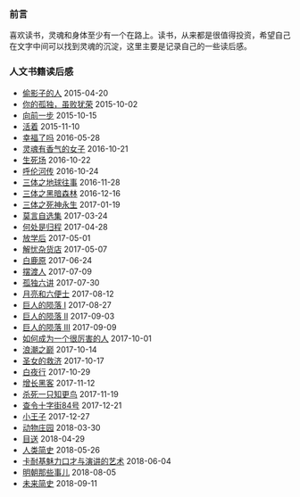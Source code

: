 ### 前言
 喜欢读书，灵魂和身体至少有一个在路上。读书，从来都是很值得投资，希望自己在文字中间可以找到灵魂的沉淀，这里主要是记录自己的一些读后感。


### 人文书籍读后感
- [偷影子的人](https://github.com/SunShinewyf/issue-blog/issues/6)  2015-04-20
- [你的孤独，虽败犹荣](https://github.com/SunShinewyf/issue-blog/issues/3)  2015-10-02
- [向前一步](https://github.com/SunShinewyf/issue-blog/issues/4)  2015-10-15
- [活着](https://github.com/SunShinewyf/issue-blog/issues/5)   2015-11-10
- [幸福了吗](https://github.com/SunShinewyf/issue-blog/issues/7) 2016-05-28
- [灵魂有香气的女子](https://github.com/SunShinewyf/issue-blog/issues/8) 2016-10-21
- [生死场](https://github.com/SunShinewyf/issue-blog/issues/9) 2016-10-22
- [呼伦河传](https://github.com/SunShinewyf/issue-blog/issues/10) 2016-10-24
- [三体之地球往事](https://github.com/SunShinewyf/issue-blog/issues/11) 2016-11-28
- [三体之黑暗森林](https://github.com/SunShinewyf/issue-blog/issues/12) 2016-12-16
- [三体之死神永生](https://github.com/SunShinewyf/issue-blog/issues/13) 2017-01-19
- [莫言自选集](https://github.com/SunShinewyf/issue-blog/issues/14) 2017-03-24
- [何处是归程](https://github.com/SunShinewyf/issue-blog/issues/15) 2017-04-28
- [放学后](https://github.com/SunShinewyf/issue-blog/issues/16) 2017-05-01
- [解忧杂货店](https://github.com/SunShinewyf/issue-blog/issues/17) 2017-05-07
- [白鹿原](https://github.com/SunShinewyf/issue-blog/issues/18) 2017-06-24
- [摆渡人](https://github.com/SunShinewyf/issue-blog/issues/21) 2017-07-09
- [孤独六讲](https://github.com/SunShinewyf/issue-blog/issues/25) 2017-07-30
- [月亮和六便士](https://github.com/SunShinewyf/issue-blog/issues/26) 2017-08-12
- [巨人的陨落 I](https://github.com/SunShinewyf/issue-blog/issues/28) 2017-08-27
- [巨人的陨落 II](https://github.com/SunShinewyf/issue-blog/issues/29) 2017-09-03
- [巨人的陨落 III](https://github.com/SunShinewyf/books-reading/issues/1) 2017-09-09
- [如何成为一个很厉害的人](https://github.com/SunShinewyf/books-reading/issues/2) 2017-10-01
- [浪潮之巅](https://github.com/SunShinewyf/books-reading/issues/3) 2017-10-14
- [圣女的救济](https://github.com/SunShinewyf/books-reading/issues/4) 2017-10-17
- [白夜行](https://github.com/SunShinewyf/books-reading/issues/5) 2017-10-29
- [增长黑客](https://github.com/SunShinewyf/books-reading/issues/6) 2017-11-12
- [杀死一只知更鸟](https://github.com/SunShinewyf/books-reading/issues/7) 2017-11-19
- [查令十字街84号](https://github.com/SunShinewyf/books-reading/issues/8) 2017-12-21
- [小王子](https://github.com/SunShinewyf/books-reading/issues/9) 2017-12-27
- [动物庄园](https://github.com/SunShinewyf/books-reading/issues/10) 2018-03-30
- [目送](https://github.com/SunShinewyf/books-reading/issues/11) 2018-04-29
- [人类简史](https://github.com/SunShinewyf/books-reading/issues/12) 2018-05-26
- [卡耐基魅力口才与演讲的艺术](https://github.com/SunShinewyf/books-reading/issues/13) 2018-06-04
- [明朝那些事儿](https://github.com/SunShinewyf/books-reading/issues/14) 2018-08-05
- [未来简史](https://github.com/SunShinewyf/books-reading/issues/15) 2018-09-11
